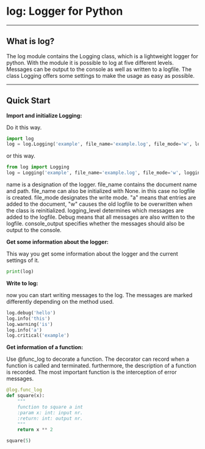 <h1>log: Logger for Python</h1>

<hr/>

<h2>What is log?</h2>

<p>The log module contains the Logging class, which is a lightweight logger for python. With the module it is possible to log at five different levels. Messages can be output to the console as well as written to a logfile. The class Logging offers some settings to make the usage as easy as possible.</p>

<hr/>

<h2>Quick Start</h2>

<p><b>Import and initialize Logging:</b></p>
<p>Do it this way.</p>

```python
import log
log = log.Logging('example', file_name='example.log', file_mode='w', logging_level='DEBUG', console_output=True)
```

<p>or this way.</p>

```python
from log import Logging
log = Logging('example', file_name='example.log', file_mode='w', logging_level='DEBUG', console_output=True)
```
<p>name is a designation of the logger. file_name contains the document name and path. file_name can also be initialized with None. in this case no logfile is created. file_mode designates the write mode. "a" means that entries are added to the document, "w" causes the old logfile to be overwritten when the class is reinitialized. logging_level determines which messages are added to the logfile. Debug means that all messages are also written to the logfile. console_output specifies whether the messages should also be output to the console.</p>


<p><b>Get some information about the logger:</b></p>
<p>This way you get some information about the logger and the current settings of it.</p>

```python
print(log)
```

<p><b>Write to log:</b></p>
<p>now you can start writing messages to the log. The messages are marked differently depending on the method used.</p>

```python
log.debug('hello')
log.info('this')
log.warning('is')
log.info('a')
log.critical('example')
```

<p><b>Get information of a function:</b></p>
<p>Use @func_log to decorate a function. The decorator can record when a function is called and terminated. furthermore, the description of a function is recorded. The most important function is the interception of error messages.</p>

```python
@log.func_log
def square(x):
    """
    function to square a int
    :param x: int: input nr.
    :return: int: output nr.
    """
    return x ** 2

square(5)
```
